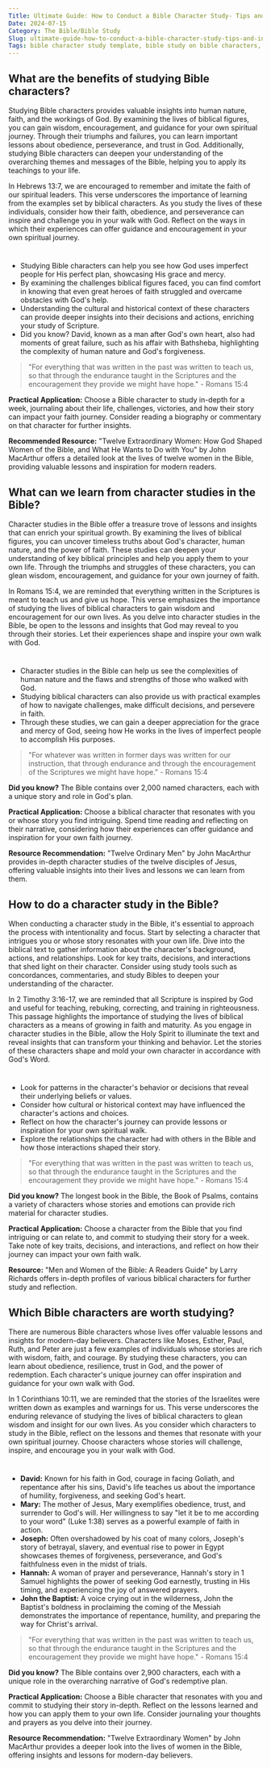 ```yaml
---
Title: Ultimate Guide: How to Conduct a Bible Character Study- Tips and Insights for Deep Dive Analysis
Date: 2024-07-15
Category: The Bible/Bible Study
Slug: ultimate-guide-how-to-conduct-a-bible-character-study-tips-and-insights-for-deep-dive-analysis
Tags: bible character study template, bible study on bible characters, bible characters to study, character studies in the bible, how to do a bible character study, how to do a character study in the bible, bible character study, biblical character study
---
```

## What are the benefits of studying Bible characters?

Studying Bible characters provides valuable insights into human nature, faith, and the workings of God. By examining the lives of biblical figures, you can gain wisdom, encouragement, and guidance for your own spiritual journey. Through their triumphs and failures, you can learn important lessons about obedience, perseverance, and trust in God. Additionally, studying Bible characters can deepen your understanding of the overarching themes and messages of the Bible, helping you to apply its teachings to your life.

In Hebrews 13:7, we are encouraged to remember and imitate the faith of our spiritual leaders. This verse underscores the importance of learning from the examples set by biblical characters. As you study the lives of these individuals, consider how their faith, obedience, and perseverance can inspire and challenge you in your walk with God. Reflect on the ways in which their experiences can offer guidance and encouragement in your own spiritual journey.
#
- Studying Bible characters can help you see how God uses imperfect people for His perfect plan, showcasing His grace and mercy.
- By examining the challenges biblical figures faced, you can find comfort in knowing that even great heroes of faith struggled and overcame obstacles with God's help.
- Understanding the cultural and historical context of these characters can provide deeper insights into their decisions and actions, enriching your study of Scripture.
- Did you know? David, known as a man after God's own heart, also had moments of great failure, such as his affair with Bathsheba, highlighting the complexity of human nature and God's forgiveness.

> "For everything that was written in the past was written to teach us, so that through the endurance taught in the Scriptures and the encouragement they provide we might have hope." - Romans 15:4

**Practical Application:** Choose a Bible character to study in-depth for a week, journaling about their life, challenges, victories, and how their story can impact your faith journey. Consider reading a biography or commentary on that character for further insights.

**Recommended Resource:** "Twelve Extraordinary Women: How God Shaped Women of the Bible, and What He Wants to Do with You" by John MacArthur offers a detailed look at the lives of twelve women in the Bible, providing valuable lessons and inspiration for modern readers.


## What can we learn from character studies in the Bible?

Character studies in the Bible offer a treasure trove of lessons and insights that can enrich your spiritual growth. By examining the lives of biblical figures, you can uncover timeless truths about God's character, human nature, and the power of faith. These studies can deepen your understanding of key biblical principles and help you apply them to your own life. Through the triumphs and struggles of these characters, you can glean wisdom, encouragement, and guidance for your own journey of faith.

In Romans 15:4, we are reminded that everything written in the Scriptures is meant to teach us and give us hope. This verse emphasizes the importance of studying the lives of biblical characters to gain wisdom and encouragement for our own lives. As you delve into character studies in the Bible, be open to the lessons and insights that God may reveal to you through their stories. Let their experiences shape and inspire your own walk with God.
#
- Character studies in the Bible can help us see the complexities of human nature and the flaws and strengths of those who walked with God.
- Studying biblical characters can also provide us with practical examples of how to navigate challenges, make difficult decisions, and persevere in faith.
- Through these studies, we can gain a deeper appreciation for the grace and mercy of God, seeing how He works in the lives of imperfect people to accomplish His purposes.

> "For whatever was written in former days was written for our instruction, that through endurance and through the encouragement of the Scriptures we might have hope." - Romans 15:4

**Did you know?** The Bible contains over 2,000 named characters, each with a unique story and role in God's plan.

**Practical Application:** Choose a biblical character that resonates with you or whose story you find intriguing. Spend time reading and reflecting on their narrative, considering how their experiences can offer guidance and inspiration for your own faith journey.

**Resource Recommendation:** "Twelve Ordinary Men" by John MacArthur provides in-depth character studies of the twelve disciples of Jesus, offering valuable insights into their lives and lessons we can learn from them.


## How to do a character study in the Bible?

When conducting a character study in the Bible, it's essential to approach the process with intentionality and focus. Start by selecting a character that intrigues you or whose story resonates with your own life. Dive into the biblical text to gather information about the character's background, actions, and relationships. Look for key traits, decisions, and interactions that shed light on their character. Consider using study tools such as concordances, commentaries, and study Bibles to deepen your understanding of the character.

In 2 Timothy 3:16-17, we are reminded that all Scripture is inspired by God and useful for teaching, rebuking, correcting, and training in righteousness. This passage highlights the importance of studying the lives of biblical characters as a means of growing in faith and maturity. As you engage in character studies in the Bible, allow the Holy Spirit to illuminate the text and reveal insights that can transform your thinking and behavior. Let the stories of these characters shape and mold your own character in accordance with God's Word.
#
- Look for patterns in the character's behavior or decisions that reveal their underlying beliefs or values.
- Consider how cultural or historical context may have influenced the character's actions and choices.
- Reflect on how the character's journey can provide lessons or inspiration for your own spiritual walk.
- Explore the relationships the character had with others in the Bible and how those interactions shaped their story.

> "For everything that was written in the past was written to teach us, so that through the endurance taught in the Scriptures and the encouragement they provide we might have hope." - Romans 15:4

**Did you know?** The longest book in the Bible, the Book of Psalms, contains a variety of characters whose stories and emotions can provide rich material for character studies.

**Practical Application:** Choose a character from the Bible that you find intriguing or can relate to, and commit to studying their story for a week. Take note of key traits, decisions, and interactions, and reflect on how their journey can impact your own faith walk.

**Resource:** "Men and Women of the Bible: A Readers Guide" by Larry Richards offers in-depth profiles of various biblical characters for further study and reflection.


## Which Bible characters are worth studying?

There are numerous Bible characters whose lives offer valuable lessons and insights for modern-day believers. Characters like Moses, Esther, Paul, Ruth, and Peter are just a few examples of individuals whose stories are rich with wisdom, faith, and courage. By studying these characters, you can learn about obedience, resilience, trust in God, and the power of redemption. Each character's unique journey can offer inspiration and guidance for your own walk with God.

In 1 Corinthians 10:11, we are reminded that the stories of the Israelites were written down as examples and warnings for us. This verse underscores the enduring relevance of studying the lives of biblical characters to glean wisdom and insight for our own lives. As you consider which characters to study in the Bible, reflect on the lessons and themes that resonate with your own spiritual journey. Choose characters whose stories will challenge, inspire, and encourage you in your walk with God.
#
- **David:** Known for his faith in God, courage in facing Goliath, and repentance after his sins, David's life teaches us about the importance of humility, forgiveness, and seeking God's heart.
- **Mary:** The mother of Jesus, Mary exemplifies obedience, trust, and surrender to God's will. Her willingness to say "let it be to me according to your word" (Luke 1:38) serves as a powerful example of faith in action.
- **Joseph:** Often overshadowed by his coat of many colors, Joseph's story of betrayal, slavery, and eventual rise to power in Egypt showcases themes of forgiveness, perseverance, and God's faithfulness even in the midst of trials.
- **Hannah:** A woman of prayer and perseverance, Hannah's story in 1 Samuel highlights the power of seeking God earnestly, trusting in His timing, and experiencing the joy of answered prayers.
- **John the Baptist:** A voice crying out in the wilderness, John the Baptist's boldness in proclaiming the coming of the Messiah demonstrates the importance of repentance, humility, and preparing the way for Christ's arrival.

> "For everything that was written in the past was written to teach us, so that through the endurance taught in the Scriptures and the encouragement they provide we might have hope." - Romans 15:4

**Did you know?** The Bible contains over 2,900 characters, each with a unique role in the overarching narrative of God's redemptive plan.

**Practical Application:** Choose a Bible character that resonates with you and commit to studying their story in-depth. Reflect on the lessons learned and how you can apply them to your own life. Consider journaling your thoughts and prayers as you delve into their journey.

**Resource Recommendation:** "Twelve Extraordinary Women" by John MacArthur provides a deeper look into the lives of women in the Bible, offering insights and lessons for modern-day believers.
